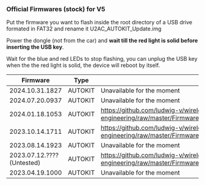 ### Official Firmwares (stock) for V5

Put the firmware you want to flash inside the root directory of a USB drive formated in FAT32 and rename it U2AC_AUTOKIT_Update.img

Power the dongle (not from the car) and **wait till the red light is solid before inserting the USB key**.

Wait for the blue and red LEDs to stop flashing, you can unplug the USB key when the the red light is solid, the device will reboot by itself.

| Firmware | Type | Download link |
| - | - | - |
| 2024.10.31.1827 | AUTOKIT | Unavailable for the moment |
| 2024.07.20.0937 | AUTOKIT | Unavailable for the moment |
| 2024.01.18.1053 | AUTOKIT | https://github.com/ludwig-v/wireless-carplay-dongle-reverse-engineering/raw/master/Firmware/U2AC/_AUTOKIT/2024.01.18.1053/U2AC_AUTOKIT_Update.img |
| 2023.10.14.1711 | AUTOKIT | https://github.com/ludwig-v/wireless-carplay-dongle-reverse-engineering/raw/master/Firmware/U2AC/_AUTOKIT/2023.10.14.1711/U2AC_AUTOKIT_Update.img |
| 2023.08.14.1923 | AUTOKIT | Unavailable for the moment |
| 2023.07.12.???? (Untested) | AUTOKIT | https://github.com/ludwig-v/wireless-carplay-dongle-reverse-engineering/raw/master/Firmware/U2AC/_AUTOKIT/2023.07.12/U2AC_AUTOKIT_Update.img |
| 2023.04.19.1000 | AUTOKIT | Unavailable for the moment |
